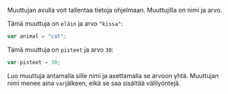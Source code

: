 Muuttujan avulla voit tallentaa tietoja ohjelmaan. Muuttujilla on nimi ja arvo.

Tämä muuttuja on `eläin` ja arvo `"kissa"`:

```javascript
var animal = "cat";
```

Tämä muuttuja on `pisteet` ja arvo `30`:

```javascript
var-pisteet = 30;
```

Luo muuttuja antamalla sille nimi ja asettamalla se arvoon yhtä. Muuttujan nimi menee aina `var`jälkeen, eikä se saa sisältää välilyöntejä.